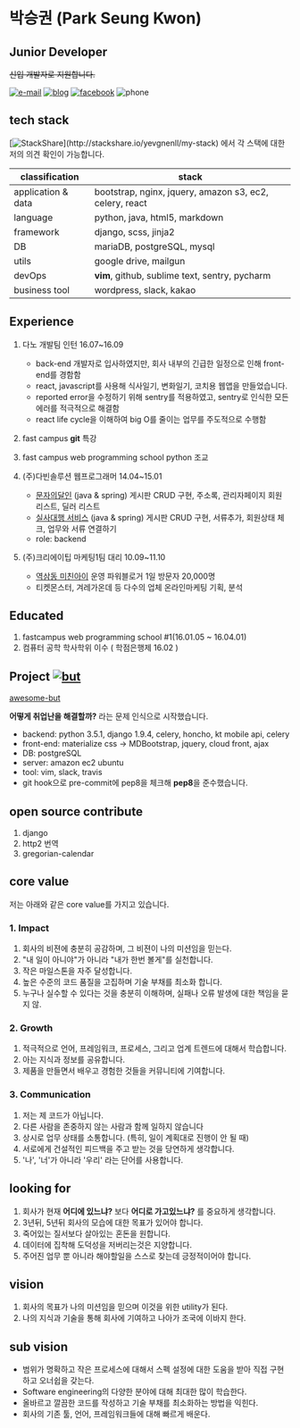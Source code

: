 # 박승권 (Park Seung Kwon)


## Junior Developer 

~~신입 개발자로 지원합니다.~~

[![e-mail](https://img.shields.io/badge/e--mail-yo@yevgnenll.me-orange.svg)](mailto:yo@yevgnenll.me)
[![blog](https://img.shields.io/badge/blog-yevgnenll.me-yellowgreen.svg)](http://yevgnenll.me)
[![facebook](https://img.shields.io/badge/facebook-FB-blue.svg)](https://www.facebook.com/yevgnenll)
![phone](https://img.shields.io/badge/phone-+82--10--9571--6689-brightgreen.svg)


## tech stack

[![StackShare](http://img.shields.io/badge/tech-stack(click_here)-0690fa.svg?style=flat)](http://stackshare.io/yevgnenll/my-stack)
 에서 각 스택에 대한 저의 의견 확인이 가능합니다.

| classification | stack  |
| ------------- | ------------- |
| application & data | bootstrap, nginx, jquery, amazon s3, ec2, celery, react |
| language  | python, java, html5, markdown  |
| framework  | django, scss, jinja2 |
| DB | mariaDB, postgreSQL, mysql |
| utils  | google drive, mailgun |
| devOps  | **vim**, github, sublime text, sentry, pycharm|
| business tool  | wordpress, slack, kakao|


## Experience

1. 다노 개발팀 인턴 16.07~16.09
    - back-end 개발자로 입사하였지만, 회사 내부의 긴급한 일정으로 인해 front-end를 경함함
    - react, javascript를 사용해 식사일기, 변화일기, 코치용 웹앱을 만들었습니다.
    - reported error을 수정하기 위해 sentry를 적용하였고, sentry로 인식한 모든 에러를 적극적으로 해결함
    - react life cycle을 이해하여 big O를 줄이는 업무를 주도적으로 수행함
4. fast campus **git** 특강
5. fast campus web programming school python 조교
1. (주)다빈솔루션 웹프로그래머 14.04~15.01
    - [문자의달인](http://www.smsmaster.co.kr/) (java & spring)
    게시판 CRUD 구현, 주소록, 관리자페이지 회원 리스트, 딜러 리스트
    - [실사대행 서비스](http://bizagent.co.kr/) (java & spring)
    게시판 CRUD 구현, 서류추가, 회원상태 체크, 업무와 서류 연결하기
    - role: backend

3. (주)크리에이팁 마케팅1팀 대리 10.09~11.10
    - [역삼동 미친아이](https://blog.naver.com/spark0017) 운영 파워블로거 1일 방문자 20,000명 
    - 티켓몬스터, 겨레가온데 등 다수의 업체 온라인마케팅 기획, 분석


## Educated

1. fastcampus web programming school #1(16.01.05 ~ 16.04.01)
2. 컴퓨터 공학 학사학위 이수 ( 학점은행제 16.02 )


## Project [![but](https://img.shields.io/badge/github-but-red.svg)](http://www.github.com/yevgnenll/but)

[awesome-but](https://awesome-but.com/)


**어떻게 취업난을 해결할까?** 라는 문제 인식으로 시작했습니다.

- backend: python 3.5.1, django 1.9.4, celery, honcho, kt mobile api, celery
- front-end: materialize css -> MDBootstrap, jquery, cloud front, ajax
- DB: postgreSQL
- server: amazon ec2 ubuntu
- tool: vim, slack, travis
- git hook으로 pre-commit에 pep8을 체크해 **pep8**을 준수했습니다.


## open source contribute

1. django 
2. http2 번역
3. gregorian-calendar 


## core value

저는 아래와 같은 core value를 가지고 있습니다.

### 1. Impact
1. 회사의 비젼에 충분히 공감하며, 그 비젼이 나의 미션임을 믿는다.
2. "내 일이 아니야"가 아니라 "내가 한번 볼게"를 실천합니다.
3. 작은 마일스톤을 자주 달성합니다.
4. 높은 수준의 코드 품질을 고집하며 기술 부채를 최소화 합니다.
5. 누구나 실수할 수 있다는 것을 충분히 이해하며, 실패나 오류 발생에 대한 책임을 묻지 않.


### 2. Growth
1. 적극적으로 언어, 프레임워크, 프로세스, 그리고 업계 트렌드에 대해서 학습합니다.
2. 아는 지식과 정보를 공유합니다.
3. 제품을 만들면서 배우고 경험한 것들을 커뮤니티에 기여합니다.

### 3. Communication

1. 저는 제 코드가 아닙니다.
2. 다른 사람을 존중하지 않는 사람과 함께 일하지 않습니다
2. 상시로 업무 상태를 소통합니다. (특히, 일이 계획대로 진행이 안 될 때)
3. 서로에게 건설적인 피드백을 주고 받는 것을 당연하게 생각합니다.
4. '나', '너'가 아니라 '우리' 라는 단어를 사용합니다.


## looking for

1. 회사가 현재 **어디에 있느냐?** 보다 **어디로 가고있느냐?** 를 중요하게 생각합니다.
2. 3년뒤, 5년뒤 회사의 모습에 대한 목표가 있어야 합니다.
4. 죽어있는 질서보다 살아있는 혼돈을 원합니다.
8. 데이터에 집착해 도덕성을 저버리는것은 지양합니다.
3. 주어진 업무 뿐 아니라 해야할일을 스스로 찾는데 긍정적이어야 합니다.


##  vision

1. 회사의 목표가 나의 미션임을 믿으며 이것을 위한 utility가 된다.
2. 나의 지식과 기술을 통해 회사에 기여하고 나아가 조국에 이바지 한다.


## sub vision

- 범위가 명확하고 작은 프로세스에 대해서 스펙 설정에 대한 도움을 받아 직접 구현하고 오너쉽을 갖는다.
- Software engineering의 다양한 분야에 대해 최대한 많이 학습한다.
- 올바르고 깔끔한 코드를 작성하고 기술 부채를 최소화하는 방법을 익힌다.
- 회사의 기존 툴, 언어, 프레임워크들에 대해 빠르게 배운다.
